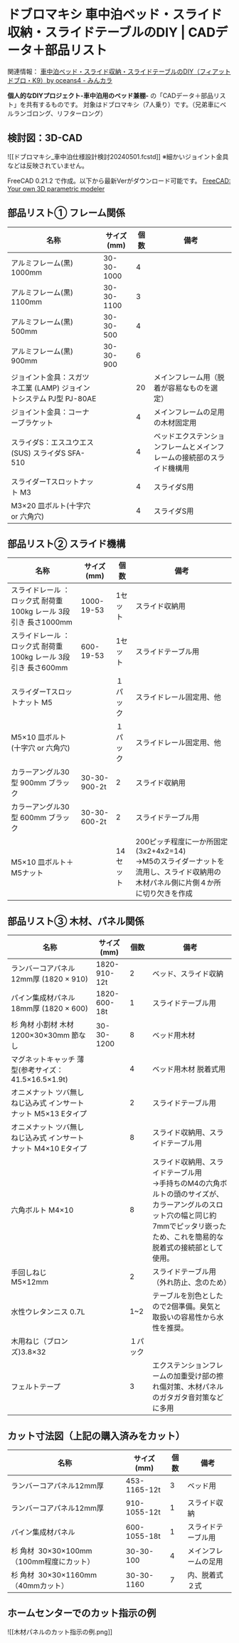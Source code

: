 # ドブロマキシ 車中泊ベッド・スライド収納・スライドテーブルのDIY | CADデータ＋部品リスト


関連情報：
[車中泊ベッド・スライド収納・スライドテーブルのDIY（フィアット ドブロ・K9）by oceans4 - みんカラ](https://minkara.carview.co.jp/userid/3643861/car/3600346/8404194/note.aspx)


**個人的なDIYプロジェクト-車中泊用のベッド兼棚-** の「CADデータ＋部品リスト」を共有するものです。
対象はドブロマキシ（7人乗り）です。（兄弟車にベルランゴロング、リフターロング）

## 検討図：3D-CAD


![[ドブロマキシ_車中泊仕様設計検討20240501.fcstd]]
※細かいジョイント金具などは反映されていません。

FreeCAD 0.21.2 で作成。以下から最新Verがダウンロード可能です。
[FreeCAD: Your own 3D parametric modeler](https://www.freecad.org/downloads.php)


## 部品リスト① フレーム関係


| 名称                                          | サイズ(mm)    | 個数  | 備考                                  |
| ------------------------------------------- | ---------- | --- | ----------------------------------- |
| アルミフレーム(黒) 1000mm                           | 30-30-1000 | 4   |                                     |
| アルミフレーム(黒) 1100mm                           | 30-30-1100 | 3   |                                     |
| アルミフレーム(黒) 500mm                            | 30-30-500  | 4   |                                     |
| アルミフレーム(黒) 900mm                            | 30-30-900  | 6   |                                     |
| ジョイント金具：スガツネ工業 (LAMP) ジョイントシステム PJ型 PJ-80AE |            | 20  | メインフレーム用（脱着が容易なものを選定）               |
| ジョイント金具：コーナーブラケット                           |            | 4   | メインフレームの足用の木材固定用                    |
| スライダS：エスユウエス(SUS) スライダS SFA-510             |            | 4   | ベッドエクステンションフレームとメインフレームの接続部のスライド機構用 |
| スライダーTスロットナット M3                            |            | 4   | スライダS用                              |
| M3×20 皿ボルト(十字穴 or 六角穴)                      |            | 4   | スライダS用                              |

## 部品リスト② スライド機構

|名称|サイズ(mm)|個数|備考|
|---|---|---|---|
|スライドレール ：ロック式 耐荷重 100kg レール 3段引き 長さ1000mm|1000-19-53|1セット|スライド収納用|
|スライドレール ：ロック式 耐荷重 100kg レール 3段引き 長さ600mm|600-19-53|1セット|スライドテーブル用|
|スライダーTスロットナット M5||１パック|スライドレール固定用、他|
|M5×10 皿ボルト(十字穴 or 六角穴)||１パック|スライドレール固定用、他|
|カラーアングル30型 900mm ブラック|30-30-900-2t|2|スライド収納用|
|カラーアングル30型 600mm ブラック|30-30-600-2t|2|スライドテーブル用|
|M5×10 皿ボルト＋M5ナット||14セット|200ピッチ程度に一か所固定(3x2+4x2=14)  <br>→M5のスライダーナットを流用し、スライド収納用の木材パネル側に片側４か所に切り欠きを作成|


## 部品リスト③ 木材、パネル関係


| 名称                                    | サイズ(mm)      | 個数   | 備考                                                                                                |
| ------------------------------------- | ------------ | ---- | ------------------------------------------------------------------------------------------------- |
| ランバーコアパネル12mm厚 (1820 × 910)           | 1820-910-12t | 2    | ベッド、スライド収納                                                                                        |
| パイン集成材パネル 18mm厚 (1820 × 600)          | 1820-600-18t | 1    | スライドテーブル用                                                                                         |
| 杉 角材 小割材 木材 1200×30×30mm 節なし          | 30-30-1200   | 8    | ベッド用木材                                                                                            |
| マグネットキャッチ 薄型(参考サイズ：41.5×16.5×1.9t)    |              | 4    | ベッド用木材 脱着式用                                                                                       |
| オニメナット ツバ無し ねじ込み式 インサートナット M5×13 Eタイプ |              | 2    | スライドテーブル用                                                                                         |
| オニメナット ツバ無し ねじ込み式 インサートナット M4×10 Eタイプ |              | 8    | スライド収納用、スライドテーブル用                                                                                 |
| 六角ボルト M4×10                           |              | 8    | スライド収納用、スライドテーブル用  <br>→手持ちのM4の六角ボルトの頭のサイズが、カラーアングルのスロット穴の幅と同じ約7mmでピッタリ嵌ったため、これを簡易的な脱着式の接続部として使用。 |
| 手回しねじ　M5×12mm                         |              | 2    | スライドテーブル用（外れ防止、念のため）                                                                              |
| 水性ウレタンニス 0.7L                         |              | 1~2  | テーブルを別色としたので2個準備。臭気と取扱いの容易性から水性を推奨。                                                               |
| 木用ねじ（ブロンズ)3.8×32                      |              | １パック |                                                                                                   |
| フェルトテープ                               |              | 3    | エクステンションフレームの加重受け部の擦れ傷対策、木材パネルのガタガタ音対策などに多用                                                       |

## カット寸法図（上記の購入済みをカット）

| 名称                             | サイズ(mm)      | 個数  | 備考         |
| ------------------------------ | ------------ | --- | ---------- |
| ランバーコアパネル12mm厚                 | 453-1165-12t | 3   | ベッド用       |
| ランバーコアパネル12mm厚                 | 910-1055-12t | 1   | スライド収納     |
| パイン集成材パネル                      | 600-1055-18t | 1   | スライドテーブル用  |
| 杉 角材  30×30×100mm（100mm程度にカット） | 30-30-100    | 4   | メインフレームの足用 |
| 杉 角材  30×30×1160mm（40mmカット）    | 30-30-1160   | 7   | 内、脱着式２式    |

## ホームセンターでのカット指示の例


![[木材パネルのカット指示の例.png]]